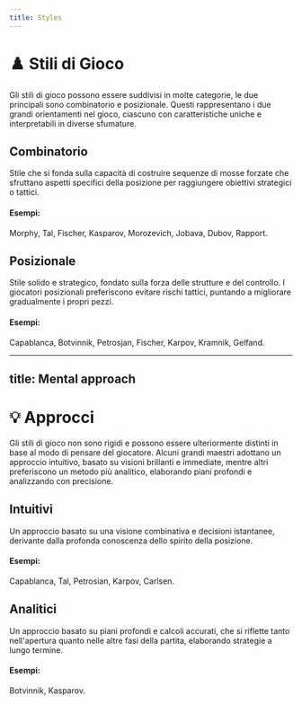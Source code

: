 ```yaml
---
title: Styles
---
```


# ♟️ Stili di Gioco

<div class="mt-6 text-left">
    <p class="text-lg text-gray-500 mb-6">
    Gli stili di gioco possono essere suddivisi in molte categorie, le due principali sono 
    <span class="font-semibold text-blue-500">combinatorio</span> e 
    <span class="font-semibold text-green-500">posizionale</span>. Questi rappresentano i due grandi orientamenti nel gioco, ciascuno con caratteristiche uniche e interpretabili in diverse sfumature.
    </p>
</div>

<div class="grid grid-cols-2 gap-4 mt-6">
    <div class="p-4 bg-gray-50 dark:bg-gray-900 border-l-4 border-blue-500 shadow-lg rounded-lg">
        <h2 class="text-lg font-semibold text-blue-500"> Combinatorio</h2>
        <p class="mt-2 text-sm">
            Stile che si fonda sulla capacità di costruire sequenze di mosse forzate che sfruttano aspetti specifici della posizione per raggiungere obiettivi strategici o tattici.
        </p>
        <h4 class="mt-4 text-xs">Esempi:</h4>
        <p class="text-xs">Morphy, Tal, Fischer, Kasparov, Morozevich, Jobava, Dubov, Rapport.</p>
    </div>
    <div class="p-4 bg-gray-50 dark:bg-gray-900 border-l-4 border-green-500 shadow-lg rounded-lg">
        <h2 class="text-lg font-semibold text-green-500"> Posizionale</h2>
        <p class="mt-2 text-sm">
            Stile solido e strategico, fondato sulla forza delle strutture e del controllo. I giocatori posizionali preferiscono evitare rischi tattici, puntando a migliorare gradualmente i propri pezzi.
        </p>
        <h4 class="mt-4 text-xs">Esempi:</h4>
        <p class="text-xs">Capablanca, Botvinnik, Petrosjan, Fischer, Karpov, Kramnik, Gelfand.</p>
    </div>

</div>

<Footer />

---
title: Mental approach
---

# 💡 Approcci

<div class="mt-6 text-left">
    <p class="text-lg text-gray-500 mb-6">
    Gli stili di gioco non sono rigidi e possono essere ulteriormente distinti in base al modo di pensare del giocatore. Alcuni grandi maestri adottano un approccio 
    <span class="font-semibold text-blue-500">intuitivo</span>, basato su visioni brillanti e immediate, mentre altri preferiscono un metodo più 
    <span class="font-semibold text-green-500">analitico</span>, elaborando piani profondi e analizzando con precisione.
    </p>
</div>

<div class="grid grid-cols-2 gap-4 mt-6">
    <div class="p-4 bg-gray-50 dark:bg-gray-900 border-l-4 border-blue-500 shadow-lg rounded-lg">
        <h2 class="text-lg font-semibold text-blue-500"> Intuitivi</h2>
        <p class="mt-2 text-sm">
            Un approccio basato su una visione combinativa e decisioni istantanee, derivante dalla profonda conoscenza dello spirito della posizione.
        </p>
        <h4 class="mt-4 text-xs">Esempi:</h4>
        <p class="text-xs">Capablanca, Tal, Petrosian, Karpov, Carlsen.</p>
    </div>
    <div class="p-4 bg-gray-50 dark:bg-gray-900 border-l-4 border-green-500 shadow-lg rounded-lg">
        <h2 class="text-lg font-semibold text-green-500"> Analitici</h2>
        <p class="mt-2 text-sm">
            Un approccio basato su piani profondi e calcoli accurati, che si riflette tanto nell'apertura quanto nelle altre fasi della partita, elaborando strategie a lungo termine.
        </p>
        <h4 class="mt-4 text-xs">Esempi:</h4>
        <p class="text-xs">Botvinnik, Kasparov.</p>
    </div>
</div>

<Footer /> 